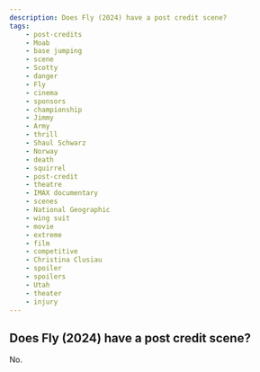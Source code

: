 ```yaml
---
description: Does Fly (2024) have a post credit scene?
tags: 
    - post-credits
    - Moab
    - base jumping
    - scene
    - Scotty
    - danger
    - Fly
    - cinema
    - sponsors
    - championship
    - Jimmy
    - Army
    - thrill
    - Shaul Schwarz
    - Norway
    - death
    - squirrel
    - post-credit
    - theatre
    - IMAX documentary
    - scenes
    - National Geographic
    - wing suit
    - movie
    - extreme
    - film
    - competitive
    - Christina Clusiau
    - spoiler
    - spoilers
    - Utah
    - theater
    - injury
---
```


## Does Fly (2024) have a post credit scene?

No.
